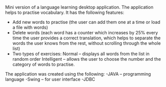 Mini version of a language learning desktop application.
The application helps to practise vocabulary. It has the following features:
-	Add new words to practise (the user can add them one at a time or load a file with words)
-	Delete words (each word has a counter which increases by 25% every time the user provides a correct translation, which helps to separate the words the user knows from the rest, without scrolling through the whole list)
-	Two types of exercises:
Normal – displays all words from the list in random order
Intelligent – allows the user to choose the number and the category of words to practise.

The application was created using the following:
-JAVA – programming language
-Swing – for user interface
-JDBC 
